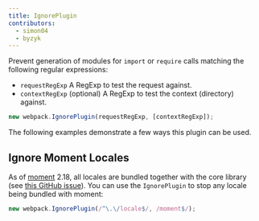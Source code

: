 ```yaml
---
title: IgnorePlugin
contributors:
  - simon04
  - byzyk
---
```


Prevent generation of modules for `import` or `require` calls matching the following regular expressions:

* `requestRegExp` A RegExp to test the request against.
* `contextRegExp` (optional) A RegExp to test the context (directory) against.

``` js
new webpack.IgnorePlugin(requestRegExp, [contextRegExp]);
```

The following examples demonstrate a few ways this plugin can be used.


## Ignore Moment Locales

As of [moment](https://momentjs.com/) 2.18, all locales are bundled together with the core library (see [this GitHub issue](https://github.com/moment/moment/issues/2373)). You can use the `IgnorePlugin` to stop any locale being bundled with moment:

```js
new webpack.IgnorePlugin(/^\.\/locale$/, /moment$/);
```
